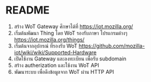 README
========
1. สร้าง WoT Gateway ศึกษาได้ที่ https://iot.mozilla.org/
2. เริ่มต้นพัฒนา Thing โดย WoT รองรับภาษา โปรแกรมต่างๆ https://iot.mozilla.org/things/
3. เริ่มต้นจากอุปกรณ์ ที่รองรับ WoT https://github.com/mozilla-iot/wiki/wiki/Supported-Hardware
4. เปิดใช้งาน Gateway และลงทะเบียน เพื่อรับ subdomain
5. สร้าง autherization และใช้งาน WoT API 
6. พัฒนาระบบ เพื่อดึงข้อมูลจาก WoT ผ่าน HTTP API